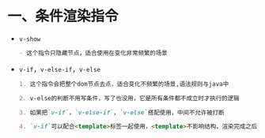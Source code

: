 # 一、条件渲染指令

- `v-show`

  ```markdown
  - 这个指令只隐藏节点，适合使用在变化非常频繁的场景
  ```

  

- `v-if`，`v-else-if`，`v-else`

  ```markdown
  1. 这个指令会把整个dom节点去点，适合变化不频繁的场景,语法规则与java中
  
  2. v-else的判断不用写条件，写了也没用，它是所有条件都不成立时才执行的逻辑
  
  3. 如果把`v-if`，`v-else-if`，`v-else`搭配使用，中间不允许被打断
  
  4. `v-if`可以配合<template>标签一起使用，<template>不影响结构，渲染完成之后页面会移除<template>标签
  
  
  ```

  

